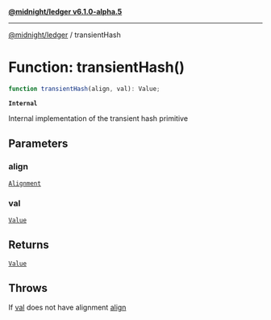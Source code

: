 [**@midnight/ledger v6.1.0-alpha.5**](../README.md)

***

[@midnight/ledger](../globals.md) / transientHash

# Function: transientHash()

```ts
function transientHash(align, val): Value;
```

**`Internal`**

Internal implementation of the transient hash primitive

## Parameters

### align

[`Alignment`](../type-aliases/Alignment.md)

### val

[`Value`](../type-aliases/Value.md)

## Returns

[`Value`](../type-aliases/Value.md)

## Throws

If [val](#transienthash) does not have alignment [align](#transienthash)
